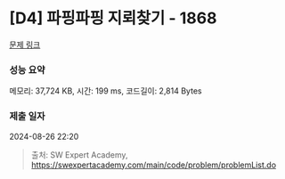 # [D4] 파핑파핑 지뢰찾기 - 1868 

[문제 링크](https://swexpertacademy.com/main/code/problem/problemDetail.do?contestProbId=AV5LwsHaD1MDFAXc) 

### 성능 요약

메모리: 37,724 KB, 시간: 199 ms, 코드길이: 2,814 Bytes

### 제출 일자

2024-08-26 22:20



> 출처: SW Expert Academy, https://swexpertacademy.com/main/code/problem/problemList.do